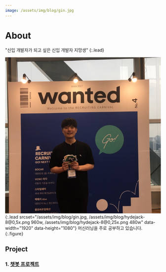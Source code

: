 ```yaml
---
image: /assets/img/blog/gin.jpg
---
```


# About

"신입 개발자가 되고 싶은 신입 개발자 지망생"
{:.lead}

![Screenshot](assets/img/blog/gin.jpg){:.lead srcset="/assets/img/blog/gin.jpg, /assets/img/blog/hydejack-8@0,5x.png 960w, /assets/img/blog/hydejack-8@0,25x.png 480w" data-width="1920" data-height="1080"}
머신러닝을 주로 공부하고 있습니다.
{:.figure}

## Project

### 1. <a href="./projects/chatbot.md">챗봇 프로젝트</a>